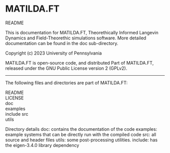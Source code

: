 # MATILDA.FT


README

This is documentation for MATILDA.FT, Theorethically Informed Langevin Dynamics and Field-Theorethic simulations software. More detailed documentation can be found in the doc sub-directory.

Copyright (c) 2023 University of Pennsylvania

MATILDA.FT is open-source code, and distributed 
Part of MATILDA.FT, released under the GNU Public License version 2 (GPLv2).

----------------------------------------------------------------------

The following files and directories are part of MATILDA.FT:

README                     
LICENSE                    
doc                        
examples                   
include
src                        
utils   

Directory details
doc: contains the documentation of the code
examples: example systems that can be directly run with the compiled code
src: all source and header files
utils: some post-processing utilities.
include: has the eigen-3.4.0 library dependency
